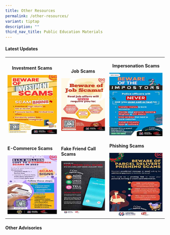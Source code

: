 ```yaml
---
title: Other Resources
permalink: /other-resources/
variant: tiptap
description: ""
third_nav_title: Public Education Materials
---
```

<h4><strong>Latest Updates</strong></h4>
<table style="minWidth: 75px">
<colgroup>
<col>
<col>
<col>
</colgroup>
<tbody>
<tr>
<th rowspan="1" colspan="1">
<p><strong>Investment Scams</strong>
</p><a class="isomer-image-wrapper" href="/files/Public%20Education%20Materials/Investment_Scam.pdf"><img style="width: 100%" height="auto" width="100%" alt="" src="/images/Public Education Materials/Investment_Scam.jpg"></a>
</th>
<th rowspan="1" colspan="1">
<p><strong>Job Scams</strong>
</p><a class="isomer-image-wrapper" href="/files/Public%20Education%20Materials/Job_Scam.pdf"><img style="width: 100%" height="auto" width="100%" alt="" src="/images/Public Education Materials/Job_Scam.jpg"></a>
</th>
<th rowspan="1" colspan="1">
<p><strong>Impersonation Scams</strong>
</p><a class="isomer-image-wrapper" href="/files/Public%20Education%20Materials/Impersonation_Scam.pdf"><img style="width: 100%" height="auto" width="100%" alt="" src="/images/Public Education Materials/Impersonation_Scam.jpg"></a>
</th>
</tr>
<tr>
<td rowspan="1" colspan="1">
<p><strong>E-Commerce Scams</strong>
</p><a class="isomer-image-wrapper" href="/files/Public%20Education%20Materials/Ecommerce_Scam.pdf"><img style="width: 100%" height="auto" width="100%" alt="" src="/images/Public Education Materials/Ecommerce_Scam.jpg"></a>
</td>
<td rowspan="1" colspan="1">
<p><strong>Fake Friend Call Scams</strong>
</p><a class="isomer-image-wrapper" href="/files/Public%20Education%20Materials/Fake_Friend_Call_Scam.pdf"><img style="width: 100%" height="auto" width="100%" alt="" src="/images/Public Education Materials/Fake_Friend_Call_Scam.jpg"></a>
</td>
<td rowspan="1" colspan="1">
<p><strong>Phishing Scams</strong>
</p><a class="isomer-image-wrapper" href="/files/Public%20Education%20Materials/Phishing_Scam.pdf"><img style="width: 100%" height="auto" width="100%" alt="" src="/images/Public Education Materials/Phishing_Scam.jpg"></a>
</td>
</tr>
</tbody>
</table>
<h4><strong>Other Advisories</strong></h4>
<p></p>